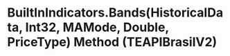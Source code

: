 # BuiltInIndicators.Bands(HistoricalData, Int32, MAMode, Double, PriceType) Method (TEAPIBrasilV2)

﻿
